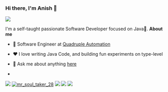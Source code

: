 ### Hi there, I'm Anish 👋

![](https://komarev.com/ghpvc/?username=anishnl)

I'm a self-taught passionate Software Developer focused on Java💙.
**About me**

- 💼 Software Engineer at [Quadruple Automation](https://www.quadrupleautomation.com/)

- ❤️ I love writing Java Code, and building fun experiments on type-level

- 💬 Ask me about anything [here](https://github.com/anishnl/anishnl/issues)

- <p align='center'>
<a href="">
  <img src="https://img.shields.io/badge/twitter-%231DA1F2.svg?&style=for-the-badge&logo=x&logoColor=black"/></a>
<a href="https://www.instagram.com/mr_soul_taker_28/" target="blank">
  <img src="https://img.shields.io/badge/Instagram%20-%23E4405F.svg?&style=for-the-badge&logo=Instagram&logoColor=white" alt="mr_soul_taker_28"/></a> 
<a href="mailto:anish28701@gmail.com">
  <img src="https://img.shields.io/badge/email me-%23D14836.svg?&style=for-the-badge&logo=gmail&logoColor=white"/></a>
 <a href="https://www.linkedin.com/in/anishnl/">
  <img src="https://img.shields.io/badge/linkedin-%230077B5.svg?&style=for-the-badge&logo=linkedin&logoColor=white" /></a>
<a href="http://wa.me/918524811013?text=Hello Anish">
  <img src="https://img.shields.io/badge/whatsapp-%34B7F1.svg?&style=for-the-badge&logo=whatsapp&logoColor=white" /></a>
  
</p>
<!--
**anishnl/anishnl** is a ✨ _special_ ✨ repository because its `README.md` (this file) appears on your GitHub profile.

Here are some ideas to get you started:

- 🔭 I’m currently working on ...
- 🌱 I’m currently learning ...
- 👯 I’m looking to collaborate on ...
- 🤔 I’m looking for help with ...
- 💬 Ask me about ...
- 📫 How to reach me: ...
- 😄 Pronouns: ...
- ⚡ Fun fact: ...
-->
